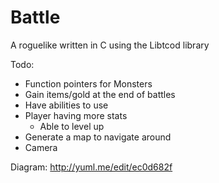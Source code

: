 Battle  
======

A roguelike written in C using the Libtcod library

Todo:
- Function pointers for Monsters
- Gain items/gold at the end of battles
- Have abilities to use
- Player having more stats
  - Able to level up
- Generate a map to navigate around
- Camera

Diagram: http://yuml.me/edit/ec0d682f